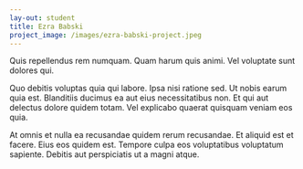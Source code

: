 ```yaml
---
lay-out: student
title: Ezra Babski
project_image: /images/ezra-babski-project.jpeg
---
```


Quis repellendus rem numquam. Quam harum quis animi. Vel voluptate sunt dolores qui.

Quo debitis voluptas quia qui labore. Ipsa nisi ratione sed. Ut nobis earum quia est. Blanditiis ducimus ea aut eius necessitatibus non. Et qui aut delectus dolore quidem totam. Vel explicabo quaerat quisquam veniam eos quia.

At omnis et nulla ea recusandae quidem rerum recusandae. Et aliquid est et facere. Eius eos quidem est. Tempore culpa eos voluptatibus voluptatum sapiente. Debitis aut perspiciatis ut a magni atque.
